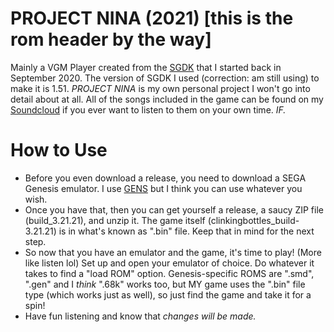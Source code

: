 # PROJECT NINA (2021) [this is the rom header by the way]
Mainly a VGM Player created from the [SGDK](https://github.com/Stephane-D/SGDK) that I started back in September 2020. The version of SGDK I used (correction: am still using) to make it is 1.51. *PROJECT NINA* is my own personal project I won't go into detail about at all. All of the songs included in the game can be found on my [Soundcloud](https://soundcloud.com/theclo4ked1) if you ever want to listen to them on your own time. *IF.*
# How to Use
* Before you even download a release, you need to download a SEGA Genesis emulator. I use [GENS](http://gens.me/) but I think you can use whatever you wish.
* Once you have that, then you can get yourself a release, a saucy ZIP file (build_3.21.21), and unzip it. The game itself (clinkingbottles_build-3.21.21) is in what's known as ".bin" file. Keep that in mind for the next step.
* So now that you have an emulator and the game, it's time to play! (More like listen lol) Set up and open your emulator of choice. Do whatever it takes to find a "load ROM" option. Genesis-specific ROMS are ".smd", ".gen" and I *think* ".68k" works too, but MY game uses the ".bin" file type (which works just as well), so just find the game and take it for a spin!
* Have fun listening and know that *changes will be made.*
